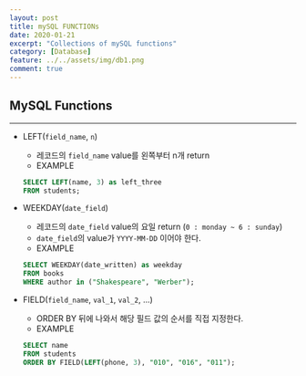 ```yaml
---
layout: post
title: mySQL FUNCTIONs
date: 2020-01-21
excerpt: "Collections of mySQL functions"
category: [Database]
feature: ../../assets/img/db1.png
comment: true
---
```


## MySQL Functions
------------------
- LEFT(`field_name`, `n`)
  - 레코드의 `field_name` value를 왼쪽부터 n개 return
  - EXAMPLE
  
  ```sql
  SELECT LEFT(name, 3) as left_three 
  FROM students;
  ```

- WEEKDAY(`date_field`)
  - 레코드의 `date_field` value의 요일 return (`0 : monday ~ 6 : sunday`)
  - `date_field`의 value가 `YYYY-MM-DD` 이어야 한다.
  - EXAMPLE
  
  ```sql
  SELECT WEEKDAY(date_written) as weekday 
  FROM books
  WHERE author in ("Shakespeare", "Werber");
  ```
  
- FIELD(`field_name`, `val_1`, `val_2`, ...)
  - ORDER BY 뒤에 나와서 해당 필드 값의 순서를 직접 지정한다.
  - EXAMPLE
  
  ```sql
  SELECT name
  FROM students
  ORDER BY FIELD(LEFT(phone, 3), "010", "016", "011");
  ```
